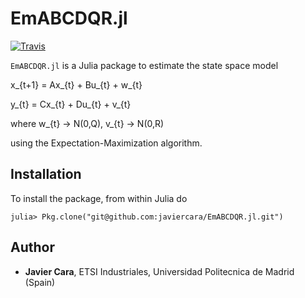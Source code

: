 # EmABCDQR.jl

[![Travis](https://travis-ci.org/javiercara/EmABCDQR.jl.svg?branch=master)](https://travis-ci.org/javiercara/EmABCDQR.jl.svg?branch=master)

`EmABCDQR.jl` is a Julia package to estimate the state space model

x_{t+1} = Ax_{t} + Bu_{t} + w_{t}

y_{t} = Cx_{t} + Du_{t}  + v_{t}

where w_{t} -> N(0,Q), v_{t} -> N(0,R)

using the Expectation-Maximization algorithm.

## Installation

To install the package, from within Julia do

~~~
julia> Pkg.clone("git@github.com:javiercara/EmABCDQR.jl.git")
~~~

## Author

* **Javier Cara**, ETSI Industriales, Universidad Politecnica de Madrid (Spain)
